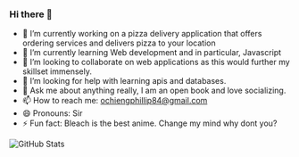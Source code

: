 ### Hi there 👋
- 🔭 I’m currently working on a pizza delivery application that offers ordering services and delivers pizza to your location
- 🌱 I’m currently learning Web development and in particular, Javascript
- 👯 I’m looking to collaborate on web applications as this would further my skillset immensely.
- 🤔 I’m looking for help with learning apis and databases.
- 💬 Ask me about anything really, I am an open book and love socializing.
- 📫 How to reach me: ochiengphillip84@gmail.com
- 😄 Pronouns: Sir
- ⚡ Fun fact: Bleach is the best anime. Change my mind why dont you?

![GitHub Stats](https://github-readme-stats.vercel.app/api?username=pronepoet&theme=radical)
